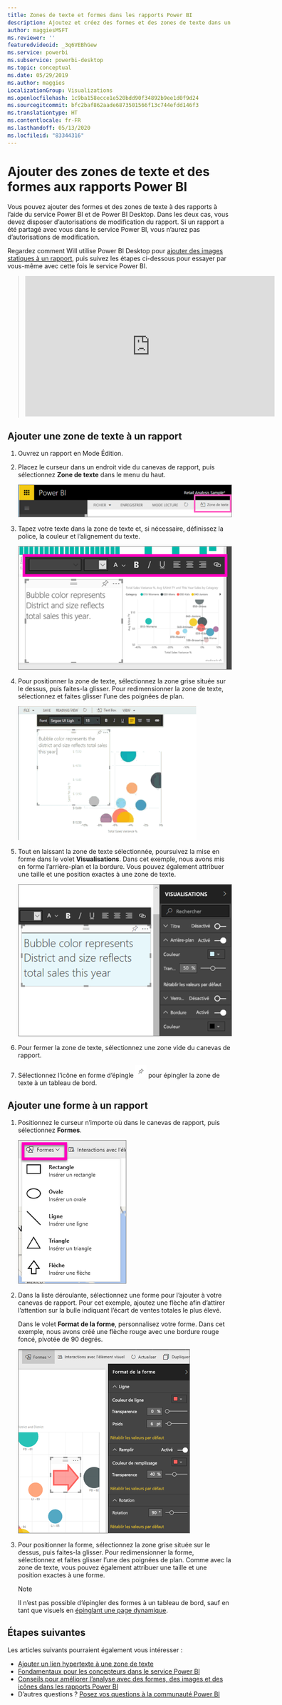 ```yaml
---
title: Zones de texte et formes dans les rapports Power BI
description: Ajoutez et créez des formes et des zones de texte dans un rapport à l’aide du service Microsoft Power BI.
author: maggiesMSFT
ms.reviewer: ''
featuredvideoid: _3q6VEBhGew
ms.service: powerbi
ms.subservice: powerbi-desktop
ms.topic: conceptual
ms.date: 05/29/2019
ms.author: maggies
LocalizationGroup: Visualizations
ms.openlocfilehash: 1c9ba158ecce1e520bdd90f34892b9ee1d0f9d24
ms.sourcegitcommit: bfc2baf862aade6873501566f13c744efdd146f3
ms.translationtype: HT
ms.contentlocale: fr-FR
ms.lasthandoff: 05/13/2020
ms.locfileid: "83344316"
---
```

# <a name="add-text-boxes-and-shapes-to-power-bi-reports"></a>Ajouter des zones de texte et des formes aux rapports Power BI
Vous pouvez ajouter des formes et des zones de texte à des rapports à l’aide du service Power BI et de Power BI Desktop. Dans les deux cas, vous devez disposer d’autorisations de modification du rapport. Si un rapport a été partagé avec vous dans le service Power BI, vous n’aurez pas d’autorisations de modification. 

Regardez comment Will utilise Power BI Desktop pour [ajouter des images statiques à un rapport](/learn/modules/visuals-in-power-bi/12-formatting), puis suivez les étapes ci-dessous pour essayer par vous-même avec cette fois le service Power BI.
> 
> <iframe width="560" height="315" src="https://www.youtube.com/embed/_3q6VEBhGew" frameborder="0" allowfullscreen></iframe>
> 

## <a name="add-a-text-box-to-a-report"></a>Ajouter une zone de texte à un rapport
1. Ouvrez un rapport en Mode Édition.

2. Placez le curseur dans un endroit vide du canevas de rapport, puis sélectionnez **Zone de texte** dans le menu du haut.
   
   ![Sélectionner Zone de texte](media/power-bi-reports-add-text-and-shapes/pbi_textbox.png)
3. Tapez votre texte dans la zone de texte et, si nécessaire, définissez la police, la couleur et l’alignement du texte. 
   
   ![Entrer du texte](media/power-bi-reports-add-text-and-shapes/pbi_textbox2new.png)
4. Pour positionner la zone de texte, sélectionnez la zone grise située sur le dessus, puis faites-la glisser. Pour redimensionner la zone de texte, sélectionnez et faites glisser l’une des poignées de plan. 
   
   ![Positionner la zone de texte](media/power-bi-reports-add-text-and-shapes/textboxsmaller.gif)

5. Tout en laissant la zone de texte sélectionnée, poursuivez la mise en forme dans le volet **Visualisations**. Dans cet exemple, nous avons mis en forme l’arrière-plan et la bordure. Vous pouvez également attribuer une taille et une position exactes à une zone de texte.  

   ![Mise en forme de la zone de texte](media/power-bi-reports-add-text-and-shapes/power-bi-borders.png)

6. Pour fermer la zone de texte, sélectionnez une zone vide du canevas de rapport. 

7. Sélectionnez l’icône en forme d’épingle  ![icône en forme d’épingle](media/power-bi-reports-add-text-and-shapes/pbi_pintile.png) pour épingler la zone de texte à un tableau de bord. 

## <a name="add-a-shape-to-a-report"></a>Ajouter une forme à un rapport
1. Positionnez le curseur n’importe où dans le canevas de rapport, puis sélectionnez **Formes**.
   
   ![Sélectionner les formes](media/power-bi-reports-add-text-and-shapes/power-bi-shapes.png)
2. Dans la liste déroulante, sélectionnez une forme pour l’ajouter à votre canevas de rapport. Pour cet exemple, ajoutez une flèche afin d’attirer l’attention sur la bulle indiquant l’écart de ventes totales le plus élevé. 
   
   Dans le volet **Format de la forme**, personnalisez votre forme. Dans cet exemple, nous avons créé une flèche rouge avec une bordure rouge foncé, pivotée de 90 degrés.
   
   ![Personnaliser la forme](media/power-bi-reports-add-text-and-shapes/power-bi-arrrow.png)
3. Pour positionner la forme, sélectionnez la zone grise située sur le dessus, puis faites-la glisser. Pour redimensionner la forme, sélectionnez et faites glisser l’une des poignées de plan. Comme avec la zone de texte, vous pouvez également attribuer une taille et une position exactes à une forme.

   > [!NOTE]
   > Il n’est pas possible d’épingler des formes à un tableau de bord, sauf en tant que visuels en [épinglant une page dynamique](service-dashboard-pin-live-tile-from-report.md). 
   > 
   > 

## <a name="next-steps"></a>Étapes suivantes

Les articles suivants pourraient également vous intéresser :

* [Ajouter un lien hypertexte à une zone de texte](service-add-hyperlink-to-text-box.md)
* [Fondamentaux pour les concepteurs dans le service Power BI](../fundamentals/service-basic-concepts.md)
* [Conseils pour améliorer l’analyse avec des formes, des images et des icônes dans les rapports Power BI](../guidance/report-tips-shapes-images-icons.md)
* D’autres questions ? [Posez vos questions à la communauté Power BI](https://community.powerbi.com/)
